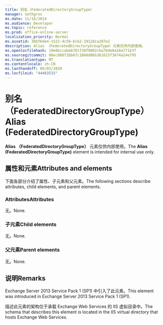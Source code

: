 ```yaml
---
title: 别名（FederatedDirectoryGroupType）
manager: sethgros
ms.date: 11/16/2014
ms.audience: Developer
ms.topic: reference
ms.prod: office-online-server
localization_priority: Normal
ms.assetid: 38bf6de4-1522-4c59-bcb2-1912dca287e2
description: Alias （FederatedDirectoryGroupType）元素仅供内部使用。
ms.openlocfilehash: 19e6bccabeb781f30f9802cba7b9e8a16e771b3f
ms.sourcegitcommit: 88ec988f2bb67c1866d06b361615f3674a24e795
ms.translationtype: MT
ms.contentlocale: zh-CN
ms.lasthandoff: 06/03/2020
ms.locfileid: "44463515"
---
```

# <a name="alias-federateddirectorygrouptype"></a><span data-ttu-id="1f2d6-103">别名（FederatedDirectoryGroupType）</span><span class="sxs-lookup"><span data-stu-id="1f2d6-103">Alias (FederatedDirectoryGroupType)</span></span>

<span data-ttu-id="1f2d6-104">**Alias （FederatedDirectoryGroupType）** 元素仅供内部使用。</span><span class="sxs-lookup"><span data-stu-id="1f2d6-104">The **Alias (FederatedDirectoryGroupType)** element is intended for internal use only.</span></span> 

## <a name="attributes-and-elements"></a><span data-ttu-id="1f2d6-105">属性和元素</span><span class="sxs-lookup"><span data-stu-id="1f2d6-105">Attributes and elements</span></span>

<span data-ttu-id="1f2d6-106">下面各部分介绍了属性、子元素和父元素。</span><span class="sxs-lookup"><span data-stu-id="1f2d6-106">The following sections describe attributes, child elements, and parent elements.</span></span>
  
### <a name="attributes"></a><span data-ttu-id="1f2d6-107">Attributes</span><span class="sxs-lookup"><span data-stu-id="1f2d6-107">Attributes</span></span>

<span data-ttu-id="1f2d6-108">无。</span><span class="sxs-lookup"><span data-stu-id="1f2d6-108">None.</span></span>
  
### <a name="child-elements"></a><span data-ttu-id="1f2d6-109">子元素</span><span class="sxs-lookup"><span data-stu-id="1f2d6-109">Child elements</span></span>

<span data-ttu-id="1f2d6-110">无。</span><span class="sxs-lookup"><span data-stu-id="1f2d6-110">None.</span></span>
  
### <a name="parent-elements"></a><span data-ttu-id="1f2d6-111">父元素</span><span class="sxs-lookup"><span data-stu-id="1f2d6-111">Parent elements</span></span>

<span data-ttu-id="1f2d6-112">无。</span><span class="sxs-lookup"><span data-stu-id="1f2d6-112">None.</span></span>
  
## <a name="remarks"></a><span data-ttu-id="1f2d6-113">说明</span><span class="sxs-lookup"><span data-stu-id="1f2d6-113">Remarks</span></span>

<span data-ttu-id="1f2d6-114">Exchange Server 2013 Service Pack 1 (SP1) 中引入了此元素。</span><span class="sxs-lookup"><span data-stu-id="1f2d6-114">This element was introduced in Exchange Server 2013 Service Pack 1 (SP1).</span></span>
  
<span data-ttu-id="1f2d6-115">描述此元素的架构位于承载 Exchange Web Services 的 IIS 虚拟目录中。</span><span class="sxs-lookup"><span data-stu-id="1f2d6-115">The schema that describes this element is located in the IIS virtual directory that hosts Exchange Web Services.</span></span>
  

